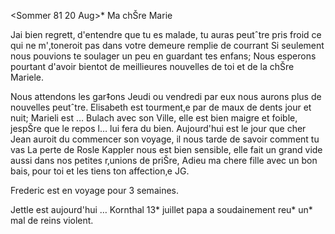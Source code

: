  <Sommer 81 20 Aug>*
Ma chŠre Marie

Jai bien regrett‚ d'entendre que tu es malade, tu auras peutˆtre pris froid ce qui ne m'‚toneroit pas dans votre demeure remplie de courrant Si seulement nous pouvions te soulager un peu en guardant tes enfans; Nous esperons pourtant d'avoir bientot de meillieures nouvelles de toi et de la chŠre Mariele.

Nous attendons les gar‡ons Jeudi ou vendredi par eux nous aurons plus de nouvelles peutˆtre. Elisabeth est tourment‚e par de maux de dents jour et nuit; Marieli est … Bulach avec son Ville, elle est bien maigre et foible, jespŠre que le repos l… lui fera du bien. Aujourd'hui est le jour que cher Jean auroit du commencer son voyage, il nous tarde de savoir comment tu vas La perte de Rosle Kappler nous est bien sensible, elle fait un grand vide aussi dans nos petites r‚unions de priŠre, Adieu ma chere fille avec un bon bais‚ pour toi et les tiens ton affection‚e
 JG.

Frederic est en voyage pour 3 semaines.

Jettle est aujourd'hui … Kornthal 13* juillet papa a soudainement reu* un* mal de reins violent.
